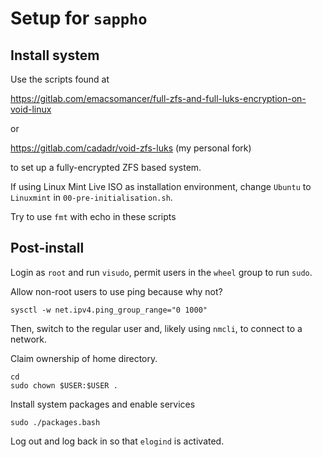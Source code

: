 # Setup for `sappho`

## Install system

Use the scripts found at

<https://gitlab.com/emacsomancer/full-zfs-and-full-luks-encryption-on-void-linux>

or

<https://gitlab.com/cadadr/void-zfs-luks> (my personal fork)

to set up a fully-encrypted ZFS based system.

If using Linux Mint Live ISO as installation environment, change
`Ubuntu` to `Linuxmint` in `00-pre-initialisation.sh`.

Try to use `fmt` with echo in these scripts

## Post-install

Login as `root` and run `visudo`, permit users in the `wheel` group to
run `sudo`.

Allow non-root users to use ping because why not?

    sysctl -w net.ipv4.ping_group_range="0 1000"

Then, switch to the regular user and, likely using `nmcli`, to connect
to a network.

Claim ownership of home directory.

    cd
    sudo chown $USER:$USER .

Install system packages and enable services

    sudo ./packages.bash

Log out and log back in so that `elogind` is activated.
